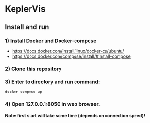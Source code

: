 # KeplerVis

## Install and run
### 1) Install Docker and Docker-compose
* https://docs.docker.com/install/linux/docker-ce/ubuntu/
* https://docs.docker.com/compose/install/#install-compose

### 2) Clone this repository
### 3) Enter to directory and run command:
```
docker-compose up
```
### 4) Open 127.0.0.1:8050 in web browser.
 
#### Note: first start will take some time (depends on connection speed)!